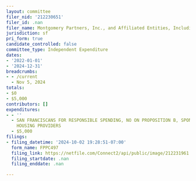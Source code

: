 ```yaml
---
layout: committee
filer_nid: '212230651'
filer_id: .nan
filer_name: Montgomery Partners, Inc., and Affiliated Entities, Including John Palmer
jurisdiction: sf
pri_form: true
candidate_controlled: false
committee_type: Independent Expenditure
dates:
- '2022-01-01'
- '2024-12-31'
breadcrumbs:
- - /current
  - Nov 5, 2024
totals:
- $0
- $5,000
contributors: []
expenditures:
- - ''
  - SAN FRANCISCANS FOR RESPONSIBLE SPENDING, NO ON PROPOSITION B, SPONSORED BY RENTAL
    HOUSING PROVIDERS
  - $5,000
filings:
- filing_datetime: '2024-10-02 19:28:51-07:00'
  form_name: FPPC497
  filing_link: https://netfile.com/Connect2/api/public/image/212231961
  filing_startdate: .nan
  filing_enddate: .nan

---
```

